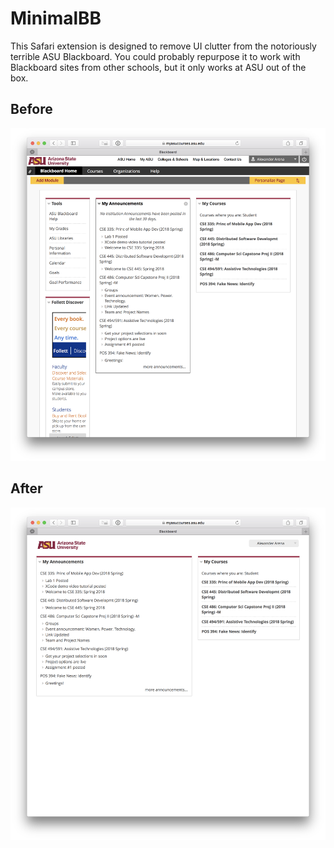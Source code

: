 # MinimalBB
This Safari extension is designed to remove UI clutter from the notoriously terrible ASU Blackboard. You could probably repurpose it to work with Blackboard sites from other schools, but it only works at ASU out of the box.

## Before
![Before](before.png)

## After
![After](after.png)

